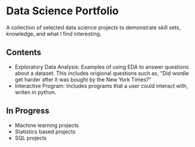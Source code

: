 # Data Science Portfolio
A collection of selected data science projects to demonstrate skill sets, knowledge, and what I find interesting.

## Contents
* Exploratory Data Analysis: Examples of using EDA to answer questions about a dataset. This includes origional questions such as, "Did wordle get harder after it was bought by the New York Times?"
* Interactive Program: Includes programs that a user could interact with, writen in python. 

## In Progress
* Machine learning projects
* Statistics based projects
* SQL projects
